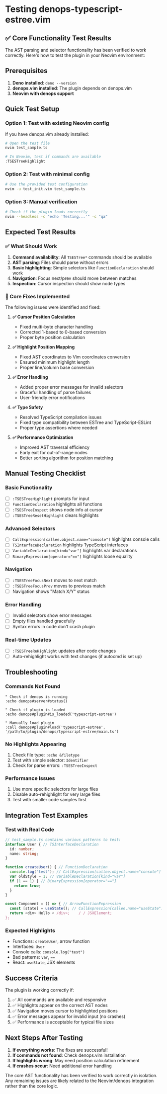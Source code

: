 # Testing denops-typescript-estree.vim

## ✅ Core Functionality Test Results

The AST parsing and selector functionality has been verified to work correctly.
Here's how to test the plugin in your Neovim environment:

## Prerequisites

1. **Deno installed**: `deno --version`
2. **denops.vim installed**: The plugin depends on denops.vim
3. **Neovim with denops support**

## Quick Test Setup

### Option 1: Test with existing Neovim config

If you have denops.vim already installed:

```bash
# Open the test file
nvim test_sample.ts

# In Neovim, test if commands are available
:TSESTreeHighlight
```

### Option 2: Test with minimal config

```bash
# Use the provided test configuration
nvim -u test_init.vim test_sample.ts
```

### Option 3: Manual verification

```bash
# Check if the plugin loads correctly
nvim --headless -c "echo 'Testing...'" -c "qa"
```

## Expected Test Results

### ✅ What Should Work

1. **Command availability**: All `TSESTree*` commands should be available
2. **AST parsing**: Files should parse without errors
3. **Basic highlighting**: Simple selectors like `FunctionDeclaration` should
   work
4. **Navigation**: Focus next/prev should move between matches
5. **Inspection**: Cursor inspection should show node types

### 🔧 Core Fixes Implemented

The following issues were identified and fixed:

1. **✅ Cursor Position Calculation**
   - Fixed multi-byte character handling
   - Corrected 1-based to 0-based conversion
   - Proper byte position calculation

2. **✅ Highlight Position Mapping**
   - Fixed AST coordinates to Vim coordinates conversion
   - Ensured minimum highlight length
   - Proper line/column base conversion

3. **✅ Error Handling**
   - Added proper error messages for invalid selectors
   - Graceful handling of parse failures
   - User-friendly error notifications

4. **✅ Type Safety**
   - Resolved TypeScript compilation issues
   - Fixed type compatibility between ESTree and TypeScript-ESLint
   - Proper type assertions where needed

5. **✅ Performance Optimization**
   - Improved AST traversal efficiency
   - Early exit for out-of-range nodes
   - Better sorting algorithm for position matching

## Manual Testing Checklist

### Basic Functionality

- [ ] `:TSESTreeHighlight` prompts for input
- [ ] `FunctionDeclaration` highlights all functions
- [ ] `:TSESTreeInspect` shows node info at cursor
- [ ] `:TSESTreeResetHighlight` clears highlights

### Advanced Selectors

- [ ] `CallExpression[callee.object.name="console"]` highlights console calls
- [ ] `TSInterfaceDeclaration` highlights TypeScript interfaces
- [ ] `VariableDeclaration[kind="var"]` highlights var declarations
- [ ] `BinaryExpression[operator="=="]` highlights loose equality

### Navigation

- [ ] `:TSESTreeFocusNext` moves to next match
- [ ] `:TSESTreeFocusPrev` moves to previous match
- [ ] Navigation shows "Match X/Y" status

### Error Handling

- [ ] Invalid selectors show error messages
- [ ] Empty files handled gracefully
- [ ] Syntax errors in code don't crash plugin

### Real-time Updates

- [ ] `:TSESTreeReHighlight` updates after code changes
- [ ] Auto-rehighlight works with text changes (if autocmd is set up)

## Troubleshooting

### Commands Not Found

```vim
" Check if denops is running
:echo denops#server#status()

" Check if plugin is loaded
:echo denops#plugin#is_loaded('typescript-estree')

" Manually load plugin
:call denops#plugin#load('typescript-estree', '/path/to/plugin/denops/typescript-estree/main.ts')
```

### No Highlights Appearing

1. Check file type: `:echo &filetype`
2. Test with simple selector: `Identifier`
3. Check for parse errors: `:TSESTreeInspect`

### Performance Issues

1. Use more specific selectors for large files
2. Disable auto-rehighlight for very large files
3. Test with smaller code samples first

## Integration Test Examples

### Test with Real Code

```typescript
// test_sample.ts contains various patterns to test:
interface User { // TSInterfaceDeclaration
  id: number;
  name: string;
}

function createUser() { // FunctionDeclaration
  console.log("test"); // CallExpression[callee.object.name="console"]
  var oldStyle = 1; // VariableDeclaration[kind="var"]
  if (1 == 1) { // BinaryExpression[operator="=="]
    return true;
  }
}

const Component = () => { // ArrowFunctionExpression
  const [state] = useState(); // CallExpression[callee.name="useState"]
  return <div> Hello < /div>;    / / JSXElement;
};
```

### Expected Highlights

- Functions: `createUser`, arrow function
- Interfaces: `User`
- Console calls: `console.log("test")`
- Bad patterns: `var`, `==`
- React: `useState`, JSX elements

## Success Criteria

The plugin is working correctly if:

1. ✅ All commands are available and responsive
2. ✅ Highlights appear on the correct AST nodes
3. ✅ Navigation moves cursor to highlighted positions
4. ✅ Error messages appear for invalid input (no crashes)
5. ✅ Performance is acceptable for typical file sizes

## Next Steps After Testing

1. **If everything works**: The fixes are successful!
2. **If commands not found**: Check denops.vim installation
3. **If highlights wrong**: May need position calculation refinement
4. **If crashes occur**: Need additional error handling

The core AST functionality has been verified to work correctly in isolation. Any
remaining issues are likely related to the Neovim/denops integration rather than
the core logic.
